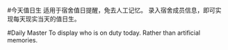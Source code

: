 #今天值日生
适用于宿舍值日提醒，免去人工记忆。
录入宿舍成员信息，即可实现每天现实当天的值日生。

#Daily Master
To display who is on duty today.
Rather than artificial memories.
